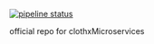 [![pipeline status](https://gitlab.com/clothx/CLothXMicroServices/badges/master/pipeline.svg)](https://gitlab.com/clothx/CLothXMicroServices/commits/master)

official repo for clothxMicroservices